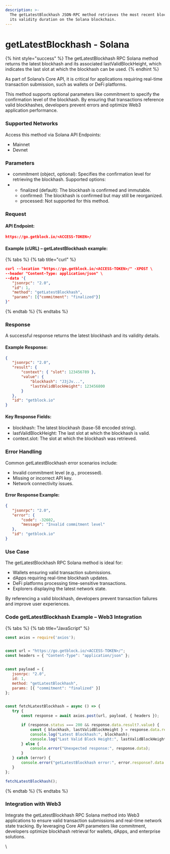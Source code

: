 ```yaml
---
description: >-
  The getLatestBlockhash JSON-RPC method retrieves the most recent blockhash and
  its validity duration on the Solana blockchain.
---
```


# getLatestBlockhash - Solana

{% hint style="success" %}
The getLatestBlockhash RPC Solana method returns the latest blockhash and its associated lastValidBlockHeight, which indicates the last slot at which the blockhash can be used.
{% endhint %}

&#x20;As part of Solana’s Core API, it is critical for applications requiring real-time transaction submission, such as wallets or DeFi platforms.

This method supports optional parameters like commitment to specify the confirmation level of the blockhash. By ensuring that transactions reference valid blockhashes, developers prevent errors and optimize Web3 application performance.

### Supported Networks

Access this method via Solana API Endpoints:

* Mainnet
* Devnet

### Parameters

* commitment (object, optional): Specifies the confirmation level for retrieving the blockhash. Supported options:
*
  * finalized (default): The blockhash is confirmed and immutable.
  * confirmed: The blockhash is confirmed but may still be reorganized.
  * processed: Not supported for this method.

### Request

#### API Endpoint:

```json
https://go.getblock.io/<ACCESS-TOKEN>/
```

#### Example (cURL) – getLatestBlockhash example:

{% tabs %}
{% tab title="curl" %}
```json
curl --location "https://go.getblock.io/<ACCESS-TOKEN>/" -XPOST \
--header "Content-Type: application/json" \
--data '{
   "jsonrpc": "2.0",
   "id": 1,
   "method": "getLatestBlockhash",
   "params": [{"commitment": "finalized"}]
}'
```
{% endtab %}
{% endtabs %}

### Response

A successful response returns the latest blockhash and its validity details.

#### Example Response:

```json
{
   "jsonrpc": "2.0",
   "result": {
       "context": { "slot": 123456789 },
       "value": {
           "blockhash": "J3jJv...",
           "lastValidBlockHeight": 123456800
       }
   },
   "id": "getblock.io"
}
```

#### Key Response Fields:

* blockhash: The latest blockhash (base-58 encoded string).
* lastValidBlockHeight: The last slot at which the blockhash is valid.
* context.slot: The slot at which the blockhash was retrieved.

### Error Handling

Common getLatestBlockhash error scenarios include:

* Invalid commitment level (e.g., processed).
* Missing or incorrect API key.
* Network connectivity issues.

#### Error Response Example:

```json
{
   "jsonrpc": "2.0",
   "error": {
       "code": -32602,
       "message": "Invalid commitment level"
   },
   "id": "getblock.io"
}
```

### Use Case

The getLatestBlockhash RPC Solana method is ideal for:

* Wallets ensuring valid transaction submissions.
* dApps requiring real-time blockhash updates.
* DeFi platforms processing time-sensitive transactions.
* Explorers displaying the latest network state.

By referencing a valid blockhash, developers prevent transaction failures and improve user experiences.

### Code getLatestBlockhash Example – Web3 Integration

{% tabs %}
{% tab title="JavaScript" %}
```javascript
const axios = require('axios');


const url = "https://go.getblock.io/<ACCESS-TOKEN>/"; 
const headers = { "Content-Type": "application/json" };


const payload = {
   jsonrpc: "2.0",
   id: 1, 
   method: "getLatestBlockhash",
   params: [{ "commitment": "finalized" }]
};


const fetchLatestBlockhash = async () => {
   try {
       const response = await axios.post(url, payload, { headers });

       if (response.status === 200 && response.data.result?.value) {
           const { blockhash, lastValidBlockHeight } = response.data.result.value;
           console.log("Latest Blockhash:", blockhash);
           console.log("Last Valid Block Height:", lastValidBlockHeight);
       } else {
           console.error("Unexpected response:", response.data);
       }
   } catch (error) {
       console.error("getLatestBlockhash error:", error.response?.data || error.message);
   }
};

fetchLatestBlockhash();

```
{% endtab %}
{% endtabs %}

### Integration with Web3

Integrate the getLatestBlockhash RPC Solana method into Web3 applications to ensure valid transaction submissions and real-time network state tracking. By leveraging Core API parameters like commitment, developers optimize blockhash retrieval for wallets, dApps, and enterprise solutions.

\
